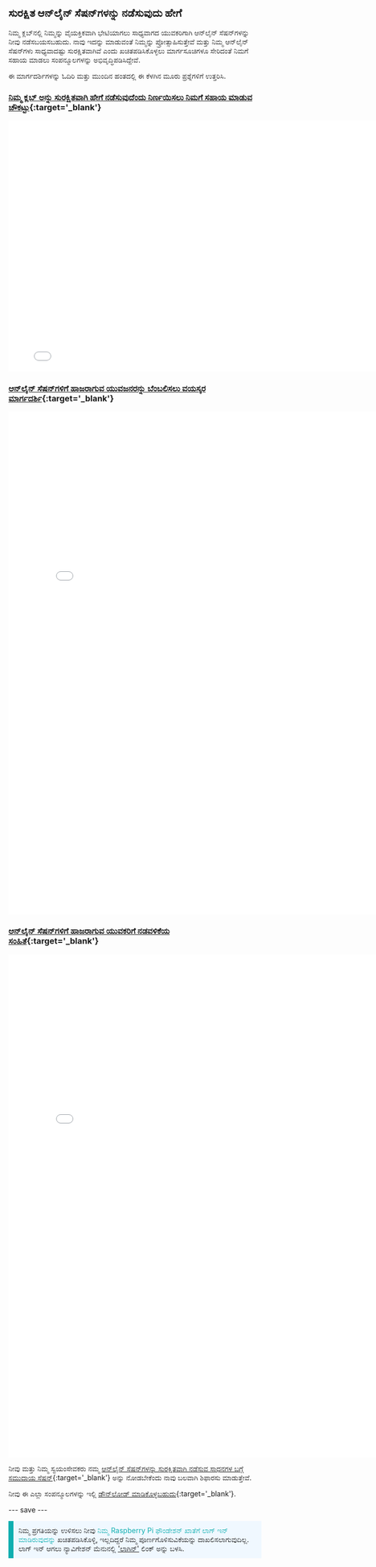 ## ಸುರಕ್ಷಿತ ಆನ್‌ಲೈನ್ ಸೆಷನ್‌ಗಳನ್ನು ನಡೆಸುವುದು ಹೇಗೆ

ನಿಮ್ಮ ಕ್ಲಬ್‌ನಲ್ಲಿ ನಿಮ್ಮನ್ನು ವೈಯಕ್ತಿಕವಾಗಿ ಭೇಟಿಯಾಗಲು ಸಾಧ್ಯವಾಗದ ಯುವಕರಿಗಾಗಿ ಆನ್‌ಲೈನ್‌ ಸೆಷನ್‌ಗಳನ್ನು ನೀವು ನಡೆಸಬಯಸಬಹುದು. ನಾವು ಇದನ್ನು ಮಾಡುವಂತೆ ನಿಮ್ಮನ್ನು ಪ್ರೋತ್ಸಾಹಿಸುತ್ತೇವೆ ಮತ್ತು ನಿಮ್ಮ ಆನ್‌ಲೈನ್ ಸೆಷನ್‍ಗಳು ಸಾಧ್ಯವಾದಷ್ಟು ಸುರಕ್ಷಿತವಾಗಿವೆ ಎಂದು ಖಚಿತಪಡಿಸಿಕೊಳ್ಳಲು ಮಾರ್ಗಸೂಚಿಗಳೂ ಸೇರಿದಂತೆ ನಿಮಗೆ ಸಹಾಯ ಮಾಡಲು ಸಂಪನ್ಮೂಲಗಳನ್ನು ಅಭಿವೃದ್ಧಿಪಡಿಸಿದ್ದೇವೆ.

ಈ ಮಾರ್ಗದರ್ಶಿಗಳನ್ನು ಓದಿರಿ ಮತ್ತು ಮುಂದಿನ ಹಂತದಲ್ಲಿ ಈ ಕೆಳಗಿನ ಮೂರು ಪ್ರಶ್ನೆಗಳಿಗೆ ಉತ್ತರಿಸಿ.

### [ನಿಮ್ಮ ಕ್ಲಬ್ ಅನ್ನು ಸುರಕ್ಷಿತವಾಗಿ ಹೇಗೆ ನಡೆಸುವುದೆಂದು ನಿರ್ಣಯಿಸಲು ನಿಮಗೆ ಸಹಾಯ ಮಾಡುವ ಚೌಕಟ್ಟು](images/Code_Club_and_CoderDojo_CV_Framework.pdf){:target='_blank'}

<embed src="images/Code_Club_and_CoderDojo_CV_Framework.pdf" width="790" height="500" 
 type="application/pdf">
  </p>

<h3 spaces-before="0">
  <a href="images/Code_Club_and_CoderDojo_Parent_Guide_Supporting_Online_Coding_Session.pdf">ಆನ್‌ಲೈನ್ ಸೆಷನ್‌ಗಳಿಗೆ ಹಾಜರಾಗುವ ಯುವಜನರನ್ನು ಬೆಂಬಲಿಸಲು ವಯಸ್ಕರ ಮಾರ್ಗದರ್ಶಿ</a>{:target='_blank'}
</h3>

<p spaces-before="0">

<embed src="images/Code_Club_and_CoderDojo_Parent_Guide_Supporting_Online_Coding_Session.pdf" width="790" height="1000" 
 type="application/pdf">
    </p>

<h3 spaces-before="0">
  <a href="images/CoderDojo_Code_Club_Online_Code_of_Behaviour_A4_DIGITAL.pdf">ಆನ್‌ಲೈನ್‌ ಸೆಷನ್‌ಗಳಿಗೆ ಹಾಜರಾಗುವ ಯುವಕರಿಗೆ ನಡವಳಿಕೆಯ ಸಂಹಿತೆ</a>{:target='_blank'}
</h3>

<p spaces-before="0">

<embed src="images/CoderDojo_Code_Club_Online_Code_of_Behaviour_A4_DIGITAL.pdf" width="790" height="1000" 
 type="application/pdf">
    </p> 

ನೀವು ಮತ್ತು ನಿಮ್ಮ ಸ್ವಯಂಸೇವಕರು ನಮ್ಮ <a href="https://www.gotostage.com/channel/d20e514831f340b3913659639068c724/recording/92bd90b755964f49b87bfd99f9624435/watch?source=CHANNEL">ಆನ್‌ಲೈನ್‌ ಸೆಷನ್‌ಗಳನ್ನು ಸುರಕ್ಷಿತವಾಗಿ ನಡೆಸುವ ಸಾಧನಗಳ ಬಗ್ಗೆ ಸಮುದಾಯ ಸೆಷನ್</a>{:target='_blank'} ಅನ್ನು ನೋಡಬೇಕೆಂದು ನಾವು ಬಲವಾಗಿ ಶಿಫಾರಸು ಮಾಡುತ್ತೇವೆ.

ನೀವು ಈ ಎಲ್ಲಾ ಸಂಪನ್ಮೂಲಗಳನ್ನು ಇಲ್ಲಿ <a href="https://rpf.io/p/kn-IN/safeguarding-module-go">ಡೌನ್‍‌ಲೋಡ್ ಮಾಡಿಕೊಳ್ಳಬಹುದು</a>{:target='_blank'}.

--- save ---

<p style="border-left: solid; border-width:10px; border-color: #0faeb0; background-color: aliceblue; padding: 10px;">
ನಿಮ್ಮ ಪ್ರಗತಿಯನ್ನು ಉಳಿಸಲು ನೀವು <span style="color: #0faeb0"> ನಿಮ್ಮ Raspberry Pi ಫೌಂಡೇಶನ್ ಖಾತೆಗೆ ಲಾಗ್ ಇನ್ ಮಾಡಿರುವುದನ್ನು</span> ಖಚಿತಪಡಿಸಿಕೊಳ್ಳಿ, ಇಲ್ಲದಿದ್ದರೆ ನಿಮ್ಮ ಪೂರ್ಣಗೊಳಿಸುವಿಕೆಯನ್ನು ದಾಖಲಿಸಲಾಗುವುದಿಲ್ಲ. ಲಾಗ್ ಇನ್ ಆಗಲು ನ್ಯಾವಿಗೇಶನ್ ಮೆನುನಲ್ಲಿ <a href="https://my.raspberrypi.org/login">'ಲಾಗಿನ್'</a> ಲಿಂಕ್ ಅನ್ನು ಬಳಸಿ.
</p>
